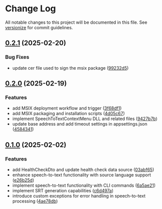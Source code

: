 # Change Log

All notable changes to this project will be documented in this file. See [versionize](https://github.com/versionize/versionize) for commit guidelines.

<a name="0.2.1"></a>
## [0.2.1](https://www.github.com/ggwozdz90/speech-to-text-cli/releases/tag/v0.2.1) (2025-02-20)

### Bug Fixes

* update cer file used to sign the msix package ([99232d5](https://www.github.com/ggwozdz90/speech-to-text-cli/commit/99232d5c32b3d63c5f61db374b0c2f8241bda58a))

<a name="0.2.0"></a>
## [0.2.0](https://www.github.com/ggwozdz90/speech-to-text-cli/releases/tag/v0.2.0) (2025-02-19)

### Features

* add MSIX deployment workflow and trigger ([3f68df1](https://www.github.com/ggwozdz90/speech-to-text-cli/commit/3f68df1cf454031fa917bae5d027b54616d4c43f))
* add MSIX packaging and installation scripts ([4d05c67](https://www.github.com/ggwozdz90/speech-to-text-cli/commit/4d05c6799b7d754e25ff554924e9e0f4d3afd3fb))
* implement SpeechToTextContextMenu DLL and related files ([9427b7b](https://www.github.com/ggwozdz90/speech-to-text-cli/commit/9427b7b8c4eb78aa250ee3a1c505093ed77860eb))
* update base address and add timeout settings in appsettings.json ([4584341](https://www.github.com/ggwozdz90/speech-to-text-cli/commit/4584341ad82020a65fd3046a799bd565833106d1))

<a name="0.1.0"></a>
## [0.1.0](https://www.github.com/ggwozdz90/speech-to-text-cli/releases/tag/v0.1.0) (2025-02-02)

### Features

* add HealthCheckDto and update health check data source ([03abf65](https://www.github.com/ggwozdz90/speech-to-text-cli/commit/03abf6545ab1bf72b028d74d0decb4e38a8b1d77))
* enhance speech-to-text functionality with source language support ([e26b25d](https://www.github.com/ggwozdz90/speech-to-text-cli/commit/e26b25d1ba629f95e5be5de1fb78ed47ad54126b))
* implement speech-to-text functionality with CLI commands ([6a5ae21](https://www.github.com/ggwozdz90/speech-to-text-cli/commit/6a5ae210355abe966ae61e5579df8e99b014e3c1))
* implement SRT generation capabilities ([c6d497a](https://www.github.com/ggwozdz90/speech-to-text-cli/commit/c6d497aecd6b8ecc5b660c9ddafcd2a35c9efe48))
* introduce custom exceptions for error handling in speech-to-text processing ([4ae78db](https://www.github.com/ggwozdz90/speech-to-text-cli/commit/4ae78dbbb11212f8d7a47febfb792922b2ce6635))

